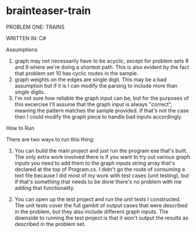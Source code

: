 brainteaser-train
=================

PROBLEM ONE: TRAINS

WRITTEN IN: C#

Assumptions

1. graph may not necessarily have to be acyclic, except for problem sets 8 and 9 where we're doing a shortest path. This is also evident by the fact that problem set 10 has cyclic routes in the sample.
2. graph weights on the edges are single digit. This may be a bad assumption but if it is I can modify the parsing to include more than single digits.
3. I'm not sure how reliable the graph input can be, but for the purposes of this excercise I'll assume that the graph input is always "correct", meaning the pattern matches the sample provided. If that's not the case then I could modify the graph piece to handle bad inputs accordingly.

How to Run

There are two ways to run this thing:

1. You can build the main project and just run the program exe that's built. 
	The only extra work involved there is if you want to try out various graph inputs you need to add them to the graph inputs string array that's declared at the top of Program.cs. 
	I didn't go the route of consuming a text file because I did most of my work with test cases (unit testing), but if that's something that needs to be done there's no problem with me adding that functionality.
	
2. You can open up the test project and run the unit tests I constructed.
	The unit tests cover the full gambit of output cases that were described in the problem, but they also include different graph inputs. 
	The downside to running the test project is that it won't output the results as described in the problem set.
